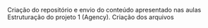 Criação do repositório e envio do conteúdo apresentado nas aulas
Estruturação do projeto 1 (Agency). Criação dos arquivos